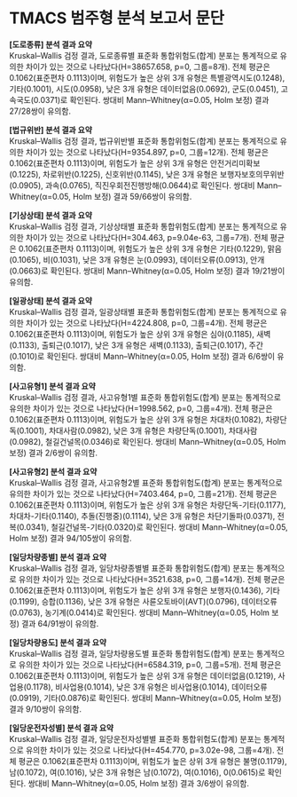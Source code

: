 # TMACS 범주형 분석 보고서 문단

**[도로종류] 분석 결과 요약**  
Kruskal–Wallis 검정 결과, 도로종류별 표준화 통합위험도(합계) 분포는 통계적으로 유의한 차이가 있는 것으로 나타났다(H=38657.658, p=0, 그룹=8개). 전체 평균은 0.1062(표준편차 0.1113)이며, 위험도가 높은 상위 3개 유형은 특별광역시도(0.1248), 기타(0.1001), 시도(0.0958), 낮은 3개 유형은 데이터없음(0.0692), 군도(0.0451), 고속국도(0.0371)로 확인된다. 쌍대비 Mann–Whitney(α=0.05, Holm 보정) 결과 27/28쌍이 유의함.

**[법규위반] 분석 결과 요약**  
Kruskal–Wallis 검정 결과, 법규위반별 표준화 통합위험도(합계) 분포는 통계적으로 유의한 차이가 있는 것으로 나타났다(H=9354.897, p=0, 그룹=12개). 전체 평균은 0.1062(표준편차 0.1113)이며, 위험도가 높은 상위 3개 유형은 안전거리미확보(0.1225), 차로위반(0.1225), 신호위반(0.1145), 낮은 3개 유형은 보행자보호의무위반(0.0905), 과속(0.0765), 직진우회전진행방해(0.0644)로 확인된다. 쌍대비 Mann–Whitney(α=0.05, Holm 보정) 결과 59/66쌍이 유의함.

**[기상상태] 분석 결과 요약**  
Kruskal–Wallis 검정 결과, 기상상태별 표준화 통합위험도(합계) 분포는 통계적으로 유의한 차이가 있는 것으로 나타났다(H=304.463, p=9.04e-63, 그룹=7개). 전체 평균은 0.1062(표준편차 0.1113)이며, 위험도가 높은 상위 3개 유형은 기타(0.1229), 맑음(0.1065), 비(0.1031), 낮은 3개 유형은 눈(0.0993), 데이터오류(0.0913), 안개(0.0663)로 확인된다. 쌍대비 Mann–Whitney(α=0.05, Holm 보정) 결과 19/21쌍이 유의함.

**[일광상태] 분석 결과 요약**  
Kruskal–Wallis 검정 결과, 일광상태별 표준화 통합위험도(합계) 분포는 통계적으로 유의한 차이가 있는 것으로 나타났다(H=4224.808, p=0, 그룹=4개). 전체 평균은 0.1062(표준편차 0.1113)이며, 위험도가 높은 상위 3개 유형은 심야(0.1185), 새벽(0.1133), 출퇴근(0.1017), 낮은 3개 유형은 새벽(0.1133), 출퇴근(0.1017), 주간(0.1010)로 확인된다. 쌍대비 Mann–Whitney(α=0.05, Holm 보정) 결과 6/6쌍이 유의함.

**[사고유형1] 분석 결과 요약**  
Kruskal–Wallis 검정 결과, 사고유형1별 표준화 통합위험도(합계) 분포는 통계적으로 유의한 차이가 있는 것으로 나타났다(H=1998.562, p=0, 그룹=4개). 전체 평균은 0.1062(표준편차 0.1113)이며, 위험도가 높은 상위 3개 유형은 차대차(0.1082), 차량단독(0.1001), 차대사람(0.0982), 낮은 3개 유형은 차량단독(0.1001), 차대사람(0.0982), 철길건널목(0.0346)로 확인된다. 쌍대비 Mann–Whitney(α=0.05, Holm 보정) 결과 2/6쌍이 유의함.

**[사고유형2] 분석 결과 요약**  
Kruskal–Wallis 검정 결과, 사고유형2별 표준화 통합위험도(합계) 분포는 통계적으로 유의한 차이가 있는 것으로 나타났다(H=7403.464, p=0, 그룹=21개). 전체 평균은 0.1062(표준편차 0.1113)이며, 위험도가 높은 상위 3개 유형은 차량단독-기타(0.1177), 차대차-기타(0.1140), 추돌(진행중)(0.1114), 낮은 3개 유형은 차단기돌파(0.0371), 전복(0.0341), 철길건널목-기타(0.0320)로 확인된다. 쌍대비 Mann–Whitney(α=0.05, Holm 보정) 결과 94/105쌍이 유의함.

**[일당차량종별] 분석 결과 요약**  
Kruskal–Wallis 검정 결과, 일당차량종별별 표준화 통합위험도(합계) 분포는 통계적으로 유의한 차이가 있는 것으로 나타났다(H=3521.638, p=0, 그룹=14개). 전체 평균은 0.1062(표준편차 0.1113)이며, 위험도가 높은 상위 3개 유형은 보행자(0.1436), 기타(0.1199), 승합(0.1136), 낮은 3개 유형은 사륜오토바이(AVT)(0.0796), 데이터오류(0.0763), 농기계(0.0414)로 확인된다. 쌍대비 Mann–Whitney(α=0.05, Holm 보정) 결과 64/91쌍이 유의함.

**[일당차량용도] 분석 결과 요약**  
Kruskal–Wallis 검정 결과, 일당차량용도별 표준화 통합위험도(합계) 분포는 통계적으로 유의한 차이가 있는 것으로 나타났다(H=6584.319, p=0, 그룹=5개). 전체 평균은 0.1062(표준편차 0.1113)이며, 위험도가 높은 상위 3개 유형은 데이터없음(0.1219), 사업용(0.1178), 비사업용(0.1014), 낮은 3개 유형은 비사업용(0.1014), 데이터오류(0.0919), 기타(0.0876)로 확인된다. 쌍대비 Mann–Whitney(α=0.05, Holm 보정) 결과 9/10쌍이 유의함.

**[일당운전자성별] 분석 결과 요약**  
Kruskal–Wallis 검정 결과, 일당운전자성별별 표준화 통합위험도(합계) 분포는 통계적으로 유의한 차이가 있는 것으로 나타났다(H=454.770, p=3.02e-98, 그룹=4개). 전체 평균은 0.1062(표준편차 0.1113)이며, 위험도가 높은 상위 3개 유형은 불명(0.1179), 남(0.1072), 여(0.1016), 낮은 3개 유형은 남(0.1072), 여(0.1016), 0(0.0615)로 확인된다. 쌍대비 Mann–Whitney(α=0.05, Holm 보정) 결과 3/6쌍이 유의함.

